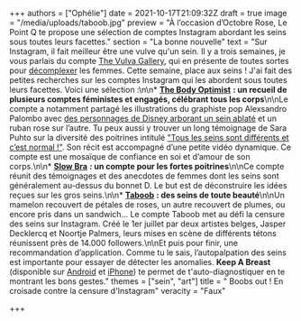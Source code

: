 +++
authors = ["Ophélie"]
date = 2021-10-17T21:09:32Z
draft = true
image = "/media/uploads/taboob.jpg"
preview = "À l’occasion d’Octobre Rose, Le Point Q te propose une sélection de comptes Instagram abordant les seins sous toutes leurs facettes."
section = "La bonne nouvelle"
text = "Sur Instagram, il fait meilleur être une vulve qu'un sein. Il y a trois semaines, je vous parlais du compte [The Vulva Gallery](https://lepointq.com/articles/21-09/cheres-vulves-vous-etes-toutes-belles/), qui en présente de toutes sortes pour [décomplexer](https://lepointq.com/newsletters/decomplexons/) les femmes. Cette semaine, place aux seins ! J'ai fait des petites recherches sur les comptes Instagram qui les abordent sous toutes leurs facettes. Voici une sélection :\n\n* [**The Body Optimist**](https://www.instagram.com/thebodyoptimist) **: un recueil de plusieurs comptes féministes et engagés, célébrant tous les corps**\n\nLe compte a notamment partagé les illustrations du graphiste pop Alexsandro Palombo avec [des personnages de Disney arborant un sein ablaté](https://www.instagram.com/p/CUzuBGPI8YD/) et un ruban rose sur l’autre. Tu peux aussi y trouver un long témoignage de Sara Puhto sur la diversité des poitrines intitulé [\"Tous les seins sont différents et c’est normal !\"](https://www.instagram.com/p/CU6qm8JtbMY/). Son récit est accompagné d’une petite vidéo dynamique. Ce compte est une mosaïque de confiance en soi et d’amour de son corps.\n\n* [**Slow Bra**](https://www.instagram.com/slowbra.fr) **_:_ un compte pour les fortes poitrines**\n\nCe compte réunit des témoignages et des anecdotes de femmes dont les seins sont généralement au-dessus du bonnet D. Le but est de déconstruire les idées reçues sur les gros seins.\n\n* [**Taboob**](https://www.instagram.com/taboobofficial/) **: des seins de toute beauté**\n\nUn mamelon recouvert de pétales de roses, un autre recouvert de plumes, ou encore pris dans un sandwich... Le compte Taboob met au défi la censure des seins sur Instagram. Créé le 1er juillet par deux artistes belges, Jasper Decklercq et Noortje Palmers, leurs mises en scène de différents tétons réunissent près de 14.000 followers.\n\nEt puis pour finir, une recommandation d’application. Comme tu le sais, l’autopalpation des seins est importante pour essayer de détecter les anomalies. **Keep A Breast** (disponible sur [Android](https://play.google.com/store/apps/details?id=org.keep_a_breast.kabapp&hl=fr&gl=US) et [iPhone](https://apps.apple.com/us/app/keep-a-breast/id1518953075)) te permet de t'auto-diagnostiquer en te montrant les bons gestes."
themes = ["sein", "art"]
title = " Boobs out ! En croisade contre la censure d'Instagram"
veracity = "Faux"

+++
